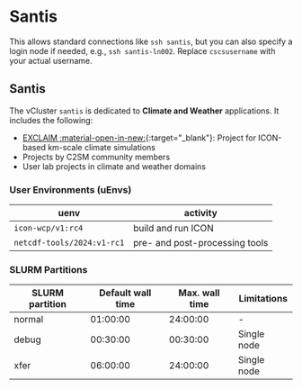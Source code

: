 # Santis



This allows standard connections like `ssh santis`, but you can also specify a login node if needed, e.g., `ssh santis-ln002`. Replace `cscsusername` with your actual username.

## Santis

The vCluster `santis` is dedicated to **Climate and Weather** applications. It includes the following:

- [EXCLAIM :material-open-in-new:](https://c2sm.ethz.ch/research/exclaim.html){:target="_blank"}: Project for ICON-based km-scale climate simulations
- Projects by C2SM community members
- User lab projects in climate and weather domains

### User Environments (uEnvs)

| uenv                       | activity                       |
|----------------------------|--------------------------------|
| `icon-wcp/v1:rc4`          | build and run ICON             |
| `netcdf-tools/2024:v1-rc1` | pre- and post-processing tools |

### SLURM Partitions

| SLURM partition | Default wall time | Max. wall time | Limitations |
|-----------------|-------------------|----------------|-------------|
| normal          | 01:00:00          | 24:00:00       | -           |
| debug           | 00:30:00          | 00:30:00       | Single node |  
| xfer            | 06:00:00          | 24:00:00       | Single node |
